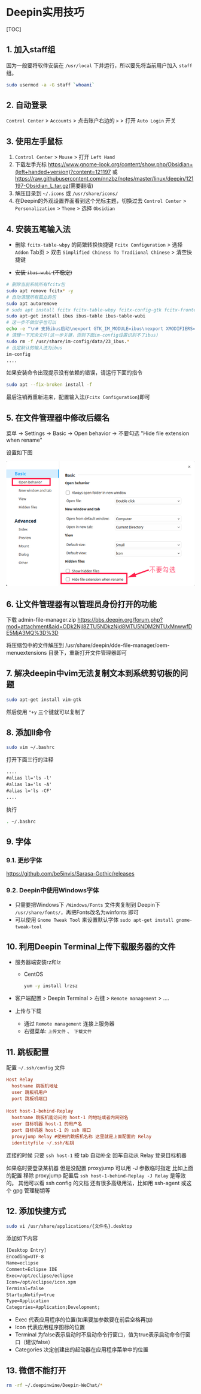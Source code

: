 # Deepin实用技巧

[TOC]

## 1. 加入staff组

因为一般要将软件安装在 `/usr/local` 下并运行，所以要先将当前用户加入 `staff` 组。

```sh
sudo usermod -a -G staff `whoami`
```

## 2. 自动登录

`Control Center` > `Accounts` > 点击账户右边的 `>` > 打开 `Auto Login` 开关

## 3. 使用左手鼠标

1. `Control Center` > `Mouse` > 打开 `Left Hand`
2. 下载左手光标
   <https://www.gnome-look.org/content/show.php/Obsidian+(left+handed+version)?content=121197>
   或
   <https://raw.githubusercontent.com/nnzbz/notes/master/linux/deepin/121197-Obsidian_L.tar.gz>(需要翻墙)
3. 解压目录到 `~/.icons` 或 `/usr/share/icons/`
4. 在Deepin的外观设置界面看到这个光标主题，切换过去
   `Control Center` > `Personalization` > `Theme` > 选择 `Obsidian`

## 4. 安装五笔输入法

- 删除 `fcitx-table-wbpy` 的简繁转换快捷键
  `Fcitx Configuration` > 选择 `Addon` Tab页 > 双击 `Simplified Chiness To Tradiional Chinese` > 清空快捷键

- ~~安装 `ibus-wubi` (不稳定)~~

```sh
# 删除当前系统所有fcitx包
sudo apt remove fcitx* -y
# 自动清理所有孤立的包
sudo apt autoremove
# sudo apt install fcitx fcitx-table-wbpy fcitx-config-gtk fcitx-frontend-all  fcitx-ui-classic fcitx-tools fcitx-ui-kimpanel
sudo apt-get install ibus ibus-table ibus-table-wubi
# 这一步不做似乎也可以
echo -e "\n# 支持ibus启动\nexport GTK_IM_MODULE=ibus\nexport XMODIFIERS=@im=ibus\nexport QT_IM_MODULE=ibus" >> ~/.bashrc
# 清理一下冗余文件(这一步关键，否则下面im-config设置识别不了ibus)
sudo rm -f /usr/share/im-config/data/23_ibus.*
# 设定默认的输入法为ibus
im-config
....
```

如果安装命令出现提示没有依赖的错误，请运行下面的指令

```sh
sudo apt --fix-broken install -f
```

最后注销再重新进来，配置输入法(`Fcitx Configuration`)即可

## 5. 在文件管理器中修改后缀名

菜单 -> Settings -> Basic -> Open behavior -> 不要勾选 "Hide file extension when rename"

设置如下图

![修改后缀名](修改后缀名.png)

## 6. 让文件管理器有以管理员身份打开的功能

下载 admin-file-manager.zip
<https://bbs.deepin.org/forum.php?mod=attachment&aid=ODk2Njl8ZTU5NDkzNjd8MTU5NDM2NTUxMnwwfDE5MjA3MQ%3D%3D>

将压缩包中的文件解压到 /usr/share/deepin/dde-file-manager/oem-menuextensions 目录下，重新打开文件管理器即可

## 7. 解决deepin中vim无法复制文本到系统剪切板的问题

```sh
sudo apt-get install vim-gtk
```

然后使用 `"+y` 三个键就可以复制了

## 8. 添加ll命令

```sh
sudo vim ~/.bashrc
```

打开下面三行的注释

```txt
....
#alias ll='ls -l'
#alias la='ls -A'
#alias l='ls -CF'
....
```

执行

```sh
. ~/.bashrc
```

## 9. 字体

### 9.1. 更纱字体

<https://github.com/be5invis/Sarasa-Gothic/releases>

### 9.2. Deepin中使用Windows字体

- 只需要把Windows下 `/Windows/Fonts` 文件夹复制到 Deepin下 `/usr/share/fonts/`，再把Fonts改名为winfonts 即可
- 可以使用 `Gnome Tweak Tool` 来设置默认字体 `sudo apt-get install gnome-tweak-tool`

## 10. 利用Deepin Terminal上传下载服务器的文件

- 服务器端安装rz和lz
  - CentOS

    ```sh
    yum -y install lrzsz
    ```

- 客户端配置 > Deepin Terminal > 右键 > `Remote management` > ....

- 上传与下载
  - 通过 `Remote management` 连接上服务器
  - 右键菜单: `上传文件` 、 `下载文件`

## 11. 跳板配置

配置 `~/.ssh/config` 文件

```ini
Host Relay
  hostname 跳板机地址
  user 跳板机用户
  port 跳板机端口

Host host-1-behind-Replay
  hostname 跳板机能访问的 host-1 的地址或者内网别名
  user 目标机器 host-1 的用户名
  port 目标机器 host-1 的 ssh 端口
  proxyjump Relay #使用的跳板机名称 这里就是上面配置的 Relay
  identityfile ~/.ssh/私钥
```

连接的时候 只要 `ssh host-1` 按 tab 自动补全 回车自动从 Relay 登录目标机器

如果临时要登录某机器 但是没配置 proxyjump 可以用 -J 参数临时指定
比如上面的配置 移除 proxyjump 配置后
`ssh host-1-behind-Replay -J Relay`
是等效的。
其他可以看 ssh config 的文档 还有很多高级用法，比如用 ssh-agent 或这个 gpg 管理秘钥等

## 12. 添加快捷方式

```sh
sudo vi /usr/share/applications/{文件名}.desktop
```

添加如下内容

```txt
[Desktop Entry]
Encoding=UTF-8
Name=eclipse  
Comment=Eclipse IDE  
Exec=/opt/eclipse/eclipse  
Icon=/opt/eclipse/icon.xpm  
Terminal=false  
StartupNotify=true  
Type=Application  
Categories=Application;Development;
```

- Exec
  代表应用程序的位置(如果要加参数要在前后空格再加)
- Icon
  代表应用程序图标的位置
- Terminal
  为false表示启动时不启动命令行窗口，值为true表示启动命令行窗口（建议false）
- Categories
  决定创建出的起动器在应用程序菜单中的位置

## 13. 微信不能打开

```sh
rm -rf ~/.deepinwine/Deepin-WeChat/*
```
